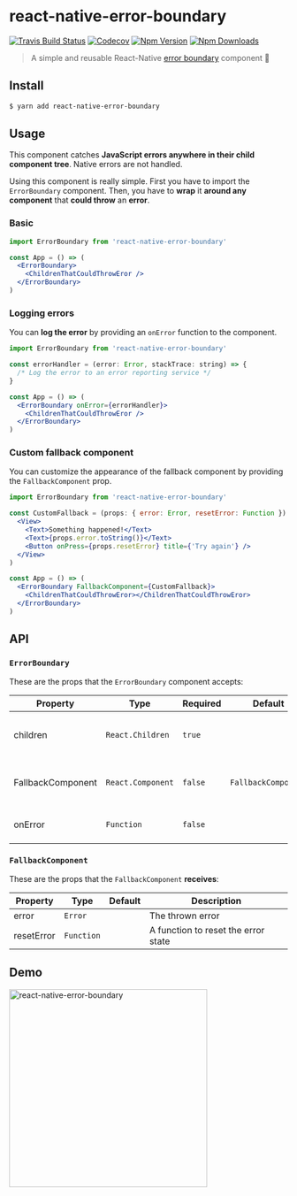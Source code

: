 # react-native-error-boundary

[![Travis Build Status](https://img.shields.io/travis/com/carloscuesta/react-native-error-boundary.svg?style=flat-square)](https://travis-ci.com/carloscuesta/react-native-error-boundary)
[![Codecov](https://img.shields.io/codecov/c/github/carloscuesta/react-native-error-boundary.svg?style=flat-square)](https://codecov.io/gh/carloscuesta/react-native-error-boundary)
[![Npm Version](https://img.shields.io/npm/v/react-native-error-boundary.svg?style=flat-square)](https://www.npmjs.com/package/react-native-error-boundary)
[![Npm Downloads](https://img.shields.io/npm/dt/react-native-error-boundary.svg?style=flat-square)](https://www.npmjs.com/package/react-native-error-boundary)

> A simple and reusable React-Native [error boundary](https://reactjs.org/docs/error-boundaries.html#introducing-error-boundaries) component 🐛

## Install

```bash
$ yarn add react-native-error-boundary
```

## Usage

This component catches **JavaScript errors anywhere in their child component tree**. Native errors are not handled.

Using this component is really simple. First you have to import the `ErrorBoundary`
component. Then, you have to **wrap** it **around any component** that
**could throw** an **error**.

### Basic

```jsx
import ErrorBoundary from 'react-native-error-boundary'

const App = () => (
  <ErrorBoundary>
    <ChildrenThatCouldThrowEror />
  </ErrorBoundary>
)
```

### Logging errors

You can **log the error** by providing an `onError` function to the component.

```jsx
import ErrorBoundary from 'react-native-error-boundary'

const errorHandler = (error: Error, stackTrace: string) => {
  /* Log the error to an error reporting service */
}

const App = () => (
  <ErrorBoundary onError={errorHandler}>
    <ChildrenThatCouldThrowEror />
  </ErrorBoundary>
)
```

### Custom fallback component

You can customize the appearance of the fallback component by providing the `FallbackComponent` prop.

```jsx
import ErrorBoundary from 'react-native-error-boundary'

const CustomFallback = (props: { error: Error, resetError: Function }) => (
  <View>
    <Text>Something happened!</Text>
    <Text>{props.error.toString()}</Text>
    <Button onPress={props.resetError} title={'Try again'} />
  </View>
)

const App = () => (
  <ErrorBoundary FallbackComponent={CustomFallback}>
    <ChildrenThatCouldThrowEror></ChildrenThatCouldThrowEror>
  </ErrorBoundary>
)
```

## API

### `ErrorBoundary`

These are the props that the `ErrorBoundary` component accepts:

| Property          | Type              | Required | Default             | Description                        |
|-------------------|-------------------|----------|---------------------|------------------------------------|
| children          | `React.Children`  | `true`   |                     | Components that may throw an error |
| FallbackComponent | `React.Component` | `false`  | `FallbackComponent` | UI rendered when there's an error  |
| onError           | `Function`        | `false`  |                     | Function for logging the error     |

### `FallbackComponent`

These are the props that the `FallbackComponent` **receives**:

| Property   | Type       | Default | Description                         |
|------------|------------|---------|-------------------------------------|
| error      | `Error`    |         | The thrown error                    |
| resetError | `Function` |         | A function to reset the error state |

## Demo

<img
  src='https://user-images.githubusercontent.com/7629661/52532748-d8758400-2d29-11e9-80a0-15182517271c.gif'
  alt='react-native-error-boundary'
  width='358px'
/>
